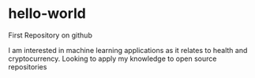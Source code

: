 # hello-world
First Repository on github

I am interested in machine learning applications as it relates to health and cryptocurrency.
Looking to apply my knowledge to open source repositories
